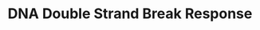 ---
annotations:
- type: Pathway Ontology
  value: DNA damage response pathway
authors:
- ReactomeTeam
- Mkutmon
description: DNA double strand break (DSB) response involves sensing of DNA DSBs by
  the MRN complex which triggers ATM activation. ATM phosphorylates a number of proteins
  involved in DNA damage checkpoint signaling, as well as proteins directly involved
  in the repair of DNA DSBs. For a recent review, please refer to Ciccia and Elledge,
  2010.  View original pathway at [http://www.reactome.org/PathwayBrowser/#DIAGRAM=5693606
  Reactome].
last-edited: 2021-01-25
organisms:
- Homo sapiens
redirect_from:
- /index.php/Pathway:WP3543
- /instance/WP3543
schema-jsonld:
- '@context': https://schema.org/
  '@id': https://wikipathways.github.io/pathways/WP3543.html
  '@type': Dataset
  creator:
    '@type': Organization
    name: WikiPathways
  description: DNA double strand break (DSB) response involves sensing of DNA DSBs
    by the MRN complex which triggers ATM activation. ATM phosphorylates a number
    of proteins involved in DNA damage checkpoint signaling, as well as proteins directly
    involved in the repair of DNA DSBs. For a recent review, please refer to Ciccia
    and Elledge, 2010.  View original pathway at [http://www.reactome.org/PathwayBrowser/#DIAGRAM=5693606
    Reactome].
  keywords:
  - 'HIST1H2BA '
  - 'HIST3H3 '
  - 'DNA double-strand break ends '
  - 'KAT5 '
  - MDC1
  - 'EYA2 '
  - 'Ub-6-UBB(1-76) '
  - DSBs:p-MRN:p-S1981,Ac-K3016-ATM:KAT5:K63PolyUb-K14,K16,p-S139-H2AFX,Me2K21-HIST1H4A-Nucleosome:p-5T-MDC1:p-S102-WHSC1:RNF8:Zn2+:SUMO1:p-T4827-HERC2:UBE2N:UBE2V2:RNF168:PIAS4:TP53BP1
  - 'TP53 '
  - 'HIST3H2BB '
  - 'Ub-6-UBC(1-76) '
  - dsDNA
  - H2AFX-Nucleosome
  - 'UBE2N '
  - DSBs:p-MRN:p-S1981,Ac-K3016-ATM:KAT5:p-S139,Y142-H2AFX-Nucleosome
  - SUMO1:C93-UBE2I
  - 'UIMC1 '
  - 'Ub-234-UBC(229-304) '
  - 'SMARCA5 '
  - 'p-T68-CHEK2 '
  - 'CHEK2 '
  - DNA DSBs:MRN
  - MRN
  - KDM4A,B
  - p-EYA1-4
  - EYA1-4
  - ATM dimer:KAT5
  - 'p-Y143-H2AFX '
  - 'Ub-614-UBC(609-684) '
  - BRE
  - 'p-S406-FAM175A '
  - DSBs:p-MRN:p-S1981,Ac-K3016-ATM:KAT5:p-S139-H2AFX-Nucleosome:p-5T-MDC1:p-S102-WHSC1
  - 'UBC(609-684) '
  - K48PolyUb-KDM4A,B
  - 'HIST1H2BK '
  - PIAS4
  - WICH
  - 'EYA3 '
  - DSBs:p-MRN:p-S1981,Ac-K3016-ATM:KAT5:p-S139-H2AFX-Nucleosome:MDC1
  - 'Ub-538-UBC(533-608) '
  - 'BRCA1 '
  - 'RNF8 '
  - 'UBC(77-152) '
  - 'Ub-386-UBC(381-456) '
  - 'Ub-6-RPS27A(1-76) '
  - p-S456-ABL1
  - 'UBXN1 '
  - 'HIST1H2BM '
  - 'EYA4 '
  - 'HIST1H2BD '
  - 'UBC(229-304) '
  - 'UBC(457-532) '
  - 'KDM4B '
  - BRCA1
  - BRCA1:BARD1
  - 'Me2K21-HIST1H4 '
  - 'p-T,Y-MAPK8 '
  - 'K48PolyUb-KDM4B '
  - UBE2N:UBE2V2
  - 'HIST1H2BB '
  - BRCA1:BARD1:BAP1
  - 'KDM4A '
  - 'p-S140-H2AFX '
  - DSBs:p-MRN:p-S1981,Ac-K3016-ATM:KAT5:K63PolyUb-K14,K16,p-S139-H2AFX,Me2K21-HIST1H4A-Nucleosome:p-5T-MDC1:p-S102-WHSC1:RNF8:Zn2+:SUMO1:p-T4827-HERC2:UBE2N:UBE2V2:RNF168:PIAS4:p-S25,S1778-TP53BP1:p-4S,2T-BRCA1-A
    complex:CHEK2
  - p-S406-FAM175A
  - 'UBE2V2 '
  - 'p-S988,S1387,S1423,S1524,S1547-BRCA1 '
  - APBB1
  - 'K6PolyUb,p-S988,S1387,S1423,S1524,S1547-BRCA1 '
  - 'BAP1 '
  - K6-Ub
  - DSBs:p-MRN:p-S1981,Ac-K3016-ATM:KAT5:p-S139-H2AFX-Nucleosome
  - 'APBB1 '
  - K6PolyUb-BRCA1:K6PolyUb-BARD1
  - 'TP53BP1 '
  - 'HIST1H2BH '
  - 'BRE '
  - CHEK2
  - 'UBC(1-76) '
  - 'MDC1 '
  - or Single Strand
  - 'Ub-310-UBC(305-380) '
  - 'SUMO1-C93-UBE2I '
  - 'alpha-particle '
  - DSBs:p-MRN:p-S1981,Ac-K3016-ATM:KAT5:p-S139-H2AFX,Me2K21-HIST1H4A-Nucleosome:p-5T-MDC1:KDM4A,B:p-S102-WHSC1:RNF8:Zn2+:HERC2:PIAS4
  - 'Ub-82-UBC(77-152) '
  - BARD1
  - 'HERC2 '
  - p-T68-CHEK2
  - 'HIST1H2BO '
  - DSBs:p-MRN:p-S1981,Ac-K3016-ATM:KAT5:K63PolyUb-K14,K16,p-S139-H2AFX,Me2K21-HIST1H4A-Nucleosome:p-5T-MDC1:p-S102-WHSC1:RNF8:Zn2+:SUMO1:p-T4827-HERC2:UBE2N:UBE2V2:RNF168:PIAS4:p-S25,S1778-TP53BP1:p-5S,2T-BRCA1-A
    complex
  - ADP
  - 'p-EYA4 '
  - 'UBC(153-228) '
  - break ends
  - DSBs:p-MRN:p-S1981,Ac-K3016-ATM:KAT5:p-S139-H2AFX-Nucleosome:p-5T-MDC1:WHSC1
  - 'Ac-K3016-ATM '
  - NBN
  - 'ATM '
  - Nonhomologous
  - TP53BP1
  - NBN:KPNA2
  - 'Ub-158-UBC(153-228) '
  - 'p-T4827,SUMO1-HERC2 '
  - BABAM1
  - PPP5C
  - 'p-S343-NBN '
  - 'p-EYA1 '
  - DSBs:p-MRN:p-S1981,Ac-K3016-ATM:KAT5:K63PolyUb-K14,K16,p-S139-H2AFX,Me2K21-HIST1H4A-Nucleosome:p-5T-MDC1:p-S102-WHSC1:RNF8:Zn2+:SUMO1:p-T4827-HERC2:UBE2N:UBE2V2:RNF168:PIAS4:p-S25,S1778-TP53BP1
  - 'NBN '
  - 'K63PolyUb-K14,K16,p-S140-H2AFX '
  - 'RNF168 '
  - p-T,Y-MAPK8
  - Homologous
  - 'Ub-158-UBB(153-228) '
  - 'K48PolyUb-KDM4A '
  - DNA double-strand
  - 'K6PolyUb,p-T714,T734-BARD1 '
  - RNF168
  - DSBs:p-MRN:p-S1981,Ac-K3016-ATM:KAT5:K63PolyUb-K14,K16,p-S139-H2AFX,Me2K21-HIST1H4A-Nucleosome:p-5T-MDC1:p-S102-WHSC1:RNF8:Zn2+:SUMO1:p-T4827-HERC2:UBE2N:UBE2V2:RNF168:PIAS4:p-S25,S1778-TP53BP1:UIMC1:p-S406-FAM175A
  - 'p-5T-MDC1 '
  - BAP1
  - WHSC1
  - UBXN1
  - 'HIST1H2BN '
  - DSBs:p-MRN:p-S1981,Ac-K3016-ATM:KAT5:p-S139-H2AFX,Me2K21-HIST1H4A-Nucleosome:p-5T-MDC1:KDM4A,B:p-S102-WHSC1:RNF8:Zn2+
  - HERC2
  - 'p-EYA3 '
  - KPNA2
  - 'HIST1H4 '
  - Annealing (SSA)
  - 'PIAS4 '
  - 'K6PolyUb-BARD1 '
  - 'BABAM1 '
  - p-S1981,Ac-K3016-ATM
  - DNA
  - CoA-SH
  - AdoHcy
  - DSBs:p-MRN:p-S1981,Ac-K3016-ATM:KAT5:p-S139-H2AFX,Me2K21-HIST1H4A-Nucleosome:p-5T-MDC1:KDM4A,B:p-S102-WHSC1:RNF8:Zn2+:p-T4827-HERC2:PIAS4
  - DSBs:p-MRN:p-S1981,Ac-K3016-ATM:KAT5:K63PolyUb-K14,K16,p-S139-H2AFX,Me2K21-HIST1H4A-Nucleosome:p-5T-MDC1:p-S102-WHSC1:RNF8:Zn2+:SUMO1:p-T4827-HERC2:UBE2N:UBE2V2:RNF168:PIAS4:p-S25,S1778-TP53BP1:BRCA1-A
    complex
  - DSBs:p-MRN:p-S1981,Ac-K3016-ATM:KAT5:p-S139-H2AFX,Me2K21-HIST1H4A-Nucleosome:p-5T-MDC1:KDM4A,B:p-S102-WHSC1
  - UBE2I
  - ATP
  - p-S15-TP53 Tetramer
  - Recombination (HRR)
  - 'Ub-82-UBB(77-152) '
  - (alt-NHEJ)
  - 'ROS '
  - 'EYA1 '
  - DSB:p-MRN:p-S1981,Ac-K3016-ATM:KAT5
  - 'UBE2I-G97-SUMO1 '
  - DSBs:p-MRN:p-S1981,Ac-K3016-ATM:KAT5:K63PolyUb-K14,K16,p-S139-H2AFX,Me2K21-HIST1H4A-Nucleosome:p-5T-MDC1:p-S102-WHSC1:RNF8:Zn2+:SUMO1:p-T4827-HERC2:UBE2N:UBE2V2:RNF168:PIAS4:p-S25,S1778-TP53BP1:p-4S,2T-BRCA1-A
    complex
  - 'UBB(77-152) '
  - 'UBC(533-608) '
  - DSBs:MRN:p-S1981,Ac-K3016-ATM:KAT5
  - RAD50:MRE11A
  - dimer:KAT5
  - 'UBC(381-456) '
  - 'KPNA2 '
  - 'UBB(1-76) '
  - DSBs:p-MRN:p-S1981,Ac-K3016-ATM:KAT5:p-S139-H2AFX-Nucleosome:p-5T-MDC1
  - 'p-T714,T734-BARD1 '
  - MRE11A
  - DSBs:MRN:Ac-K3016-ATM dimer:KAT5
  - 'p-S1981,Ac-K3016-ATM '
  - 'BRCC3 '
  - Pi
  - DSBs:p-MRN:p-S1981,Ac-K3016-ATM:KAT5:p-S139-H2AFX,Me2K21-HIST1H4A-Nucleosome:p-5T-MDC1:KDM4A,B:p-S102-WHSC1:RNF8:Zn2+:SUMO1:p-T4827-HERC2:UBE2N:UBE2V2:RNF168:PIAS4
  - 'WHSC1 '
  - 'BARD1 '
  - 'Ub-6-UBA52(1-76) '
  - 'HIST1H2BC '
  - 'X-ray '
  - RNF8:Zn2+
  - 'HIST1H2BJ '
  - 'p-S25,S1778-TP53BP1 '
  - DSB inducing agents
  - 'H2BFS '
  - UBXN1:K6PolyUb-BRCA1:K6PolyUb-BARD1
  - 'p-S140,Y143-H2AFX '
  - DSBs:p-MRN:p-S1981,Ac-K3016-ATM:KAT5:p-S139,Y142-H2AFX-Nucleosome:APBB1:p-T,Y-MAPK8
  - UIMC1
  - DSBs:p-MRN:p-S1981,Ac-K3016-ATM:KAT5:p-S139-H2AFX,Me2K21-HIST1H4A-Nucleosome:p-5T-MDC1:KDM4A,B:p-S102-WHSC1:RNF8:Zn2+:SUMO1:p-T4827-HERC2:UBE2N:UBE2V2:PIAS4
  - 'p-S1387,S1423,S1524,S1547-BRCA1 '
  - 'HERC2-SUMO1 '
  - HDR through
  - 'p-S102-WHSC1 '
  - p-T68-CHEK2 dimer
  - DSBs:p-MRN:p-S-1981,Ac-K3016-ATM:KAT5:p-Y142-H2AFX-Nucleosome
  - HDR through MMEJ
  - AdoMet
  - 'UBC(305-380) '
  - DSBs:p-MRN:p-S1981,Ac-K3016-ATM:KAT5:K63PolyUb-K14,K16,p-S139-H2AFX,Me2K21-HIST1H4A-Nucleosome:p-5T-MDC1:KDM4A,B:p-S102-WHSC1:RNF8:Zn2+:SUMO1:p-T4827-HERC2:UBE2N:UBE2V2:RNF168:PIAS4
  - 'RPS27A(1-76) '
  - 'K6PolyUb-BRCA1 '
  - Ub
  - 'UBA52(1-76) '
  - DSBs:p-MRN:p-S1981,Ac-K3016-ATM:KAT5:p-S139-H2AFX,Me2K21-HIST1H4A-Nucleosome:p-5T-MDC1:KDM4A,B:p-S102-WHSC1:RNF8:Zn2+:SUMO1:p-T4827-HERC2:PIAS4
  - 'Ub-462-UBC(457-532) '
  - 'p-EYA2 '
  - p-S,3T-CHEK2
  - 'HIST2H2BE '
  - DSBs:p-MRN:p-S1981,Ac-K3016-ATM:KAT5:K63PolyUb-K14,K16,p-S139-H2AFX,Me2K21-HIST1H4A-Nucleosome:p-5T-MDC1:p-S102-WHSC1:RNF8:Zn2+:SUMO1:p-T4827-HERC2:UBE2N:UBE2V2:RNF168:PIAS4
  - 'HIST1H2BL '
  - 'MRE11A '
  - 'p-S15-TP53 '
  - 'K6PolyUb,p-S1387,S1423,S1524,S1547-BRCA1 '
  - 'UBB(153-228) '
  - TP53 Tetramer
  - BRCC3
  - 'beta-particle '
  - Ac-CoA
  - 'BAZ1B '
  - ABL1
  - H2O
  - RAD50
  - 'gamma-ray '
  - 'H2AFX '
  - End-Joining (NHEJ)
  - 'proton '
  - DSBs:p-MRN:p-S1981,Ac-K3016-ATM:KAT5:p-S139-H2AFX,Me2K21-HIST1H4A-Nucleosome:p-5T-MDC1:p-S102-WHSC1
  - BAP1:BARD1
  - DNA DSBs:MRN:ATM
  - p-Y142-H2AFX-Nucleosome
  - 'p-T4827-HERC2 '
  - 'RAD50 '
  - 'Zn2+ '
  license: CC0
  name: DNA Double Strand Break Response
seo: CreativeWork
title: DNA Double Strand Break Response
wpid: WP3543
---